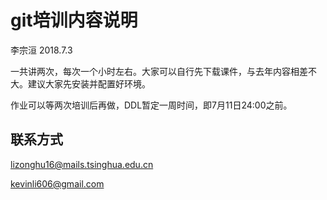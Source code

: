 # git培训内容说明

李宗洹 2018.7.3

一共讲两次，每次一个小时左右。大家可以自行先下载课件，与去年内容相差不大。建议大家先安装并配置好环境。

作业可以等两次培训后再做，DDL暂定一周时间，即7月11日24:00之前。

## 联系方式

lizonghu16@mails.tsinghua.edu.cn

kevinli606@gmail.com
